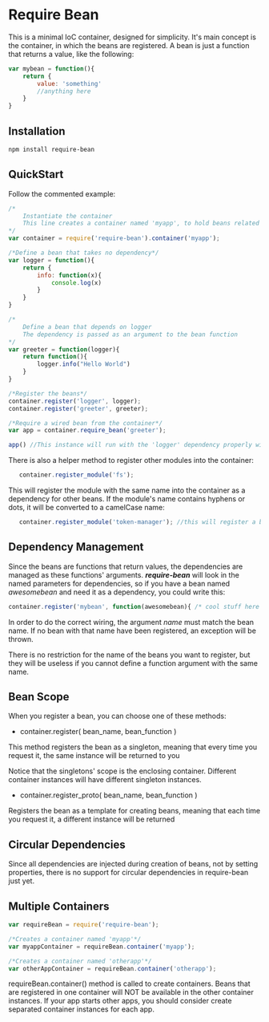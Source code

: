 Require Bean
============

This is a minimal IoC container, designed for simplicity. It's main concept is the container, in which the beans are registered.
A bean is just a function that returns a value, like the following:

```javascript
var mybean = function(){
    return {
        value: 'something'
        //anything here
    }
}
```


Installation
------------

```bash
npm install require-bean
```


QuickStart
----------

Follow the commented example:

```javascript
/*
    Instantiate the container
    This line creates a container named 'myapp', to hold beans related to 'myapp' application
*/
var container = require('require-bean').container('myapp');

/*Define a bean that takes no dependency*/
var logger = function(){
    return {
        info: function(x){
            console.log(x)
        }
    }
}

/*
    Define a bean that depends on logger
    The dependency is passed as an argument to the bean function
*/
var greeter = function(logger){
    return function(){
        logger.info("Hello World")
    }
}

/*Register the beans*/
container.register('logger', logger);
container.register('greeter', greeter);

/*Require a wired bean from the container*/
var app = container.require_bean('greeter');

app() //This instance will run with the 'logger' dependency properly wired
```

There is also a helper method to register other modules into the container:

```javascript
   container.register_module('fs');
```
This will register the module with the same name into the container as a dependency for other beans.
If the module's name contains hyphens or dots, it will be converted to a camelCase name:

```javascript
   container.register_module('token-manager'); //this will register a bean named tokenManager to hold the module.
```

Dependency Management
---------------------

Since the beans are functions that return values, the dependencies are managed as these functions' arguments.
***require-bean*** will look in the named parameters for dependencies, so if you have a bean named _awesomebean_ and need it as a dependency, you could write this:

```javascript
container.register('mybean', function(awesomebean){ /* cool stuff here */ })
```

In order to do the correct wiring, the argument _name_ must match the bean name. If no bean with that name have been registered, an exception will be thrown.

There is no restriction for the name of the beans you want to register, but they will be useless if you cannot define a function argument with the same name.

Bean Scope
----------

When you register a bean, you can choose one of these methods:

* container.register( bean_name, bean_function )

This method registers the bean as a singleton, meaning that every time you request it, the same instance will be returned to you

Notice that the singletons' scope is the enclosing container. Different container instances will have different singleton instances.

* container.register_proto( bean_name, bean_function )

Registers the bean as a template for creating beans, meaning that each time you request it, a different instance will be returned


Circular Dependencies
---------------------

Since all dependencies are injected during creation of beans, not by setting properties, there is no support for circular dependencies in require-bean just yet.


Multiple Containers
-------------------

```javascript
var requireBean = require('require-bean');

/*Creates a container named 'myapp'*/
var myappContainer = requireBean.container('myapp');

/*Creates a container named 'otherapp'*/
var otherAppContainer = requireBean.container('otherapp');
```

requireBean.container() method is called to create containers. Beans that are registered in one container will NOT be available in the other container instances.
If your app starts other apps, you should consider create separated container instances for each app.
